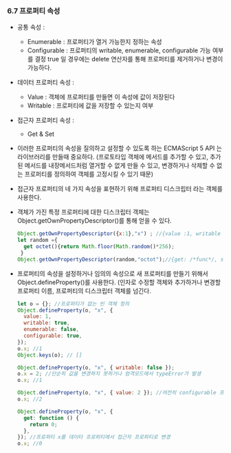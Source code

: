 ### 6.7 프로퍼티 속성

- 공통 속성 :
  - Enumerable : 프로퍼티가 열거 가능한지 정하는 속성
  - Configurable : 프로퍼티의 writable, enumerable, configurable 가능 여부를 결정
    true 일 경우에는 delete 연산자를 통해 프로퍼티를 제거하거나 변경이 가능하다.
- 데이터 프로퍼티 속성 :
  - Value : 객체에 프로퍼티를 만들면 이 속성에 값이 저장된다
  - Writable : 프로퍼티에 값을 저장할 수 있는지 여부
- 접근자 프로퍼티 속성 :
  - Get & Set
- 이러한 프로퍼티의 속성을 질의하고 설정할 수 있도록 하는 ECMAScript 5 API 는 라이브러리를 만들때 중요하다.
  (프로토타입 객체에 메서드를 추가할 수 있고, 추가된 메서드를 내장메서드처럼 열거할 수 없게 만들 수 있고, 변경하거나 삭제할 수 없는 프로퍼티를 정의하여 객체를 고정시킬 수 있기 때문)
- 접근자 프로퍼티의 네 가지 속성을 표현하기 위해 프로퍼티 디스크립터 라는 객체를 사용한다.
- 객체가 가진 특정 프로퍼티에 대한 디스크립터 객체는 Object.getOwnPropertyDescriptor()를 통해 얻을 수 있다.
  ```js
  Object.getOwnPropertyDescriptor({x:1},"x") ; //{value :1, writable : true, enumerable : true, configurable : true}
  let random ={
    get octet(){return Math.floor(Math.random()*256);
   }
  Object.getOwnPropertyDescriptor(random,"octot");//{get: /*func*/, set : undefined, enumerable : true, configurable :true}
  ```
- 프로퍼티의 속성을 설정하거나 임의의 속성으로 새 프로퍼티를 만들기 위해서 Object.defineProperty()를 사용한다.
  (인자로 수정할 객체와 추가하거나 변경할 프로퍼티 이름, 프로퍼티의 디스크립터 객체를 넘긴다.

  ```js
  let o = {}; //프로퍼티가 없는 빈 객체 청의
  Object.defineProperty(o, "x", {
    value: 1,
    writable: true,
    enumerable: false,
    configurable: true,
  });
  o.x; //1
  Object.keys(o); // []

  Object.defineProperty(o, "x", { writable: false });
  o.x = 2; //단순히 값을 변경하지 못하거나 엄격모드에서 typeError가 발생
  o.x; //1

  Object.defineProperty(o, "x", { value: 2 }); //여전히 configurable 프로퍼티이므로 이와 같이 value를 변경할 수 있다.
  o.x; //2

  Object.defineProperty(o, "x", {
    get: function () {
      return 0;
    },
  }); //프로퍼티 x를 데이터 프로퍼티에서 접근자 프로퍼티로 변경
  o.x; //0
  ```

